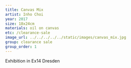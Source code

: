 ```yaml
---
title: Canvas Mix
artist: Inho Choi
year: 2017
size: 18x24cm
materials: oil on canvas
etc: /clearance-sale
image_url: ../../../../../static/images/canvas_mix.jpg
group: clearance sale
group_order: 1
---
```


Exhibition in Ex14 Dresden
